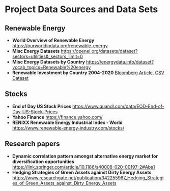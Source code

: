 # Project Data Sources and Data Sets

## Renewable Energy 
* **World Overview of Renewable Energy** https://ourworldindata.org/renewable-energy
* **Misc Energy Datasets** https://openei.org/datasets/dataset?sectors=utilities&_sectors_limit=0
* **Misc Energy Datasets by Country** https://energydata.info/dataset?vocab_topics=Renewable%20energy
* **Renewable Investment by Country 2004-2020** [Bloomberg Article](https://www.bloomberg.com/graphics/climate-change-data-green/investment.html), 
     [CSV Dataset](https://www.bloomberg.com/bbg-gfx/graphics-data/bgreen-dashboard/master/investment/investment.csv)
## Stocks 
* **End of Day US Stock Prices** https://www.quandl.com/data/EOD-End-of-Day-US-Stock-Prices
* **Yahoo Finance** https://finance.yahoo.com/
* **RENIXX Renewable Energy Industrial Index - World** https://www.renewable-energy-industry.com/stocks/

## Research papers
* **Dynamic correlation pattern amongst alternative energy market for diversification opportunities** https://link.springer.com/article/10.1186/s40008-020-00197-2#Abs1
* **Hedging Strategies of Green Assets against Dirty Energy Assets** https://www.researchgate.net/publication/342255967_Hedging_Strategies_of_Green_Assets_against_Dirty_Energy_Assets
